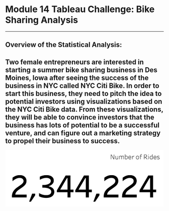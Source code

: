 # Module 14 Tableau Challenge: Bike Sharing Analysis
---
## Overview of the Statistical Analysis:
Two female entrepreneurs are interested in starting a summer bike sharing business in Des Moines, Iowa after seeing the success of the business in NYC called NYC Citi Bike. In order to start this business, they need to pitch the idea to potential investors using visualizations based on the NYC Citi Bike data. From these visualizations, they will be able to convince investors that the business has lots of potential to be a successful venture, and can figure out a marketing strategy to propel their business to success.
---
![Bike Sharing Analysis](https://github.com/mbroad1/Module-14-Bike-Sharing-Analysis/blob/main/Number%20of%20Rides.png)
